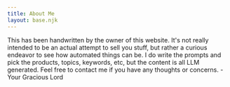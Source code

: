 ```yaml
---
title: About Me
layout: base.njk
---
```


This has been handwritten by the owner of this website. It's not really intended to be an actual attempt to sell you stuff, but rather a curious endeavor to see how automated things can be. I do write the prompts and pick the products, topics, keywords, etc, but the content is all LLM generated. Feel free to contact me if you have any thoughts or concerns. -Your Gracious Lord